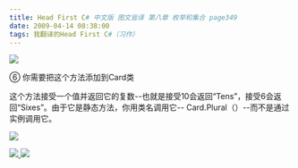 ```yaml
---
title: Head First C# 中文版 图文皆译 第八章 枚举和集合 page349
date: 2009-04-14 08:38:00
tags: 我翻译的Head First C#（习作）
---
```

![](https://p-blog.csdn.net/images/p_blog_csdn_net/cuipengfei1/EntryImages/20090414/2009-04-14_08-22-44.jpg)

⑥  你需要把这个方法添加到Card类

  

这个方法接受一个值并返回它的复数--也就是接受10会返回“Tens”，接受6会返回“Sixes”。由于它是静态方法，你用类名调用它--
Card.Plural（）--而不是通过实例调用它。

  

![](https://p-blog.csdn.net/images/p_blog_csdn_net/cuipengfei1/EntryImages/20090414/2009-04-14_08-37-03.jpg)



[ ![](https://profile.csdnimg.cn/5/2/5/3_cuipengfei1)
![](https://g.csdnimg.cn/static/user-reg-year/1x/11.png)
](https://blog.csdn.net/cuipengfei1)





